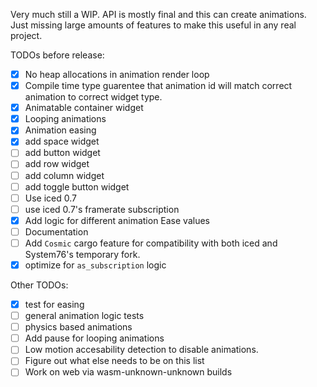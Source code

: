 Very much still a WIP. API is mostly final and this can create animations. Just missing large amounts of features to make this useful in any real project.

TODOs before release:
- [x] No heap allocations in animation render loop
- [x] Compile time type guarentee that animation id will match correct animation to correct widget type.
- [x] Animatable container widget
- [x] Looping animations
- [x] Animation easing
- [x] add space widget
- [ ] add button widget
- [ ] add row widget
- [ ] add column widget
- [ ] add toggle button widget
- [ ] Use iced 0.7
- [ ] use iced 0.7's framerate subscription
- [x] Add logic for different animation Ease values
- [ ] Documentation
- [ ] Add `Cosmic` cargo feature for compatibility with both iced and System76's temporary fork.
- [x] optimize for `as_subscription` logic

Other TODOs:
- [x] test for easing
- [ ] general animation logic tests
- [ ] physics based animations
- [ ] Add pause for looping animations
- [ ] Low motion accesability detection to disable animations.
- [ ] Figure out what else needs to be on this list
- [ ] Work on web via wasm-unknown-unknown builds
